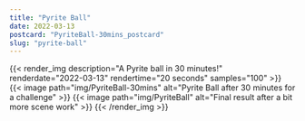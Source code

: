 ```yaml
---
title: "Pyrite Ball"
date: 2022-03-13
postcard: "PyriteBall-30mins_postcard"
slug: "pyrite-ball"
---
```


{{< render_img
  description="A Pyrite ball in 30 minutes!"
  renderdate="2022-03-13"
  rendertime="20 seconds"
  samples="100" >}}
{{< image path="img/PyriteBall-30mins" alt="Pyrite Ball after 30 minutes for a challenge" >}}
{{< image path="img/PyriteBall" alt="Final result after a bit more scene work" >}}
{{< /render_img >}}

